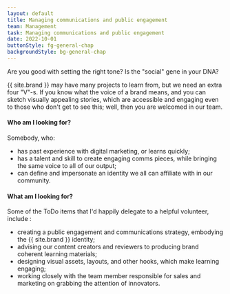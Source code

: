 ```yaml
---
layout: default
title: Managing communications and public engagement
team: Management
task: Managing communications and public engagement
date: 2022-10-01
buttonStyle: fg-general-chap
backgroundStyle: bg-general-chap
---
```


Are you good with setting the right tone? Is the "social" gene in your DNA?
<!-- excerpt-end -->
{{ site.brand }} may have many projects to learn from, but we need an extra four "V"-s. If you know what the voice of a brand means, and you can sketch visually appealing stories, which are accessible and engaging even to those who don't get to see this; well, then you are welcomed in our team.

#### Who am I looking for?

Somebody, who:

+ has past experience with digital marketing, or learns quickly;
+ has a talent and skill to create engaging comms pieces, while bringing the same voice to all of our output;
+ can define and impersonate an identity we all can affiliate with in our community.

#### What am I looking for?

Some of the ToDo items that I'd happily delegate to a helpful volunteer, include :

+ creating a public engagement and communications strategy, embodying the {{ site.brand }} identity;
+ advising our content creators and reviewers to producing brand coherent learning materials;
+ designing visual assets, layouts, and other hooks, which make learning engaging;
+ working closely with the team member responsible for sales and marketing on grabbing the attention of innovators.